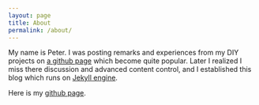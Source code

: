 ```yaml
---
layout: page
title: About
permalink: /about/
---
```


My name is Peter. I was posting remarks and experiences from my DIY projects on [a github page](https://github.com/petervojtek/diy) which become quite popular. Later I realized I miss there discussion and advanced content control, and I established this blog which runs on [Jekyll engine](http://jekyllrb.com/).

Here is my [github page](https://github.com/petervojtek).
